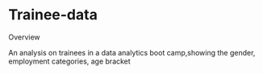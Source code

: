 # Trainee-data
Overview

An analysis on trainees in a data analytics boot camp,showing the gender, employment categories, age bracket
